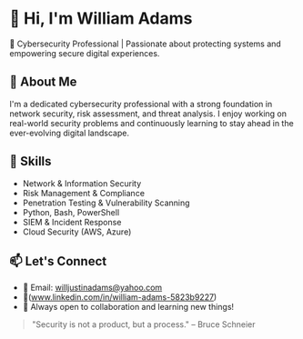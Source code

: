 # 👋 Hi, I'm William Adams

🎯 Cybersecurity Professional | Passionate about protecting systems and empowering secure digital experiences.

## 🔐 About Me
I'm a dedicated cybersecurity professional with a strong foundation in network security, risk assessment, and threat analysis. I enjoy working on real-world security problems and continuously learning to stay ahead in the ever-evolving digital landscape.

## 🧰 Skills
- Network & Information Security
- Risk Management & Compliance
- Penetration Testing & Vulnerability Scanning
- Python, Bash, PowerShell
- SIEM & Incident Response
- Cloud Security (AWS, Azure)

## 📫 Let's Connect
- 📧 Email: willjustinadams@yahoo.com
- 💼(www.linkedin.com/in/william-adams-5823b9227)
- 🧠 Always open to collaboration and learning new things!

> "Security is not a product, but a process." – Bruce Schneier
